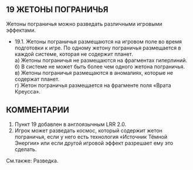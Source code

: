 19 ЖЕТОНЫ ПОГРАНИЧЬЯ
---

Жетоны пограничья можно разведать различными игровыми эффектами.
* 19.1. Жетоны пограничья размещаются на игровом поле во время подготовки к игре. По одному жетону пограничья размещается в каждой системе, которая не содержит планет.  
  а) Жетоны пограничья не размещаются на фрагментах гиперлиний.  
  б) В системе не может быть более чем одного жетона пограничья.  
  в) Жетоны пограничья размещаются в аномалиях, которые не содержат планет.  
  г) Жетон пограничья размещается на фрагменте поля «Врата Креусса».

КОММЕНТАРИИ
---
1) Пункт 19 добавлен в англоязычным LRR 2.0.
2) Игрок может разведать космос, который содержит жетон пограничья, если у него есть технология «Источник Тёмной Энергии» или если другой игровой эффект разрешает ему это сделать.

См.также: Разведка.
